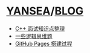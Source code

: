 # [YANSEA](https://yansea.cc)/[BLOG](https://yansea.cc/blog)

- [C++ 面试知识点整理][220414]
- [一些逻辑思维题][220410]
- [GitHub Pages 搭建过程][220317]

[220414]:./220414-knowledge-summary-of-cpp
[220410]:./220410-summary-of-logical-thinking-questions
[220317]:./220317-github-pages-building-process